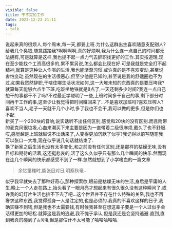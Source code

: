 ```yaml
---
visible: false
title: 干不完的工作
date: 2023-12-23 21:11
tags: 
- talk
---
```

说起来真的很烦人,每个周末,每一天,都要上班.为什么这群出生喜欢随意支配别人?给我几个臭钱,随意践踏我?啊啊啊啊,真的好烦啊,我为什么连一点自己的时间都无法拥有,可是就算是这样,我也提不起一点力气去辞职找更好的工作.其实按道理,现在至少能找个工资高很多的,累不累另说,怎么都会比现在好.可是我就是完全打不起精神,就算是这种让人作呕的生活,我也能渐渐习惯.或许真的是不喜欢变动,甚至说害怕变动,虽然现在的生活很恶心,但至少他是已知的,甚至说是我的舒适圈也不为过.如果我贸然辞职,干啥住哪生活状况如何,这一大堆未知的东西真的是要压垮我?   
就算每天能够六点半下班,吃饭坐地铁就是8点了,一天还剩多少时间?我连一点自己想干的事都干不了吗?不过最近学聪明了一些,上班时间多干自己的事,剩下部分时间再干工作的事,这至少让我觉得把时间赚回来了...不是喜欢加班吗?喜欢压榨人?喜欢不当人,老子一天就干几个小时,多了我也不会干,我可以做的更多,但是你们也不配.  
新买了一个200块的音响,说实话听不出任何区别,感觉和20块的没有区别.而且附带的麦克风很垃圾,心血来潮买下来主要是因为一直带着二级很麻烦,戴久了也不舒服.哎,感觉越是上班就越说不出话来了,人变得更加沉默了似乎?我记得以前写随笔我可以张口一大堆,现在似乎说几句话就结束了.  
换了新家之后生活也没有太多变化,和之前没有任何区别,还是那样的枯燥无味,没有目标和期待的活着,这还挺悲哀的,活了这么久似乎只有那么几个瞬间的快乐.然而现在连几个瞬间的快乐都感受不到了一样.忽然就想到了小学嗜血的一篇文章

> 余忆童稚时,能张目对日,明察秋毫...

似乎我早就失去了那种好奇心,那种探索欲,眼前是枯燥无味的生活,身后是平庸的人生.晚上一个人走在路上,抬头看了一眼月亮才想起来有很久很久没有这种瞬间了.或许我的幻灯片生活也排不下去了吧...这个世界并不存在什么特殊的关系,我也不再奢求这种东西,我觉得孤身一人是注定的,也是必须的.我真的不喜欢这样的日子,我确实赚不到钱,但是我也不太需要钱,有时候我甚至在想这辈子要是一个人过似乎会活得更加的轻松.就算这是我的逃避,我不愧于承认,但是我还是会坚持逃避.直到,直到我真的碰到了`古河渚`,但是那估计不太可能了哈哈哈哈哈.